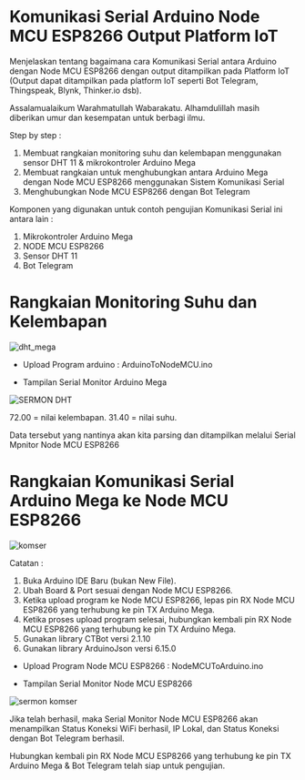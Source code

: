 # Komunikasi Serial Arduino Node MCU ESP8266 Output Platform IoT
Menjelaskan tentang bagaimana cara Komunikasi Serial antara Arduino dengan Node MCU ESP8266 dengan output ditampilkan pada Platform IoT (Output dapat ditampilkan pada platform IoT seperti Bot Telegram, Thingspeak, Blynk, Thinker.io dsb). 

Assalamualaikum Warahmatullah Wabarakatu.
Alhamdulillah masih diberikan umur dan kesempatan untuk berbagi ilmu.

Step by step :
1. Membuat rangkaian monitoring suhu dan kelembapan menggunakan sensor DHT 11 & mikrokontroler Arduino Mega
2. Membuat rangkaian untuk menghubungkan antara Arduino Mega dengan Node MCU ESP8266 menggunakan Sistem Komunikasi Serial
3. Menghubungkan Node MCU ESP8266 dengan Bot Telegram 

Komponen yang digunakan untuk contoh pengujian Komunikasi Serial ini antara lain :
  1. Mikrokontroler Arduino Mega 
  2. NODE MCU ESP8266
  3. Sensor DHT 11
  4. Bot Telegram

# Rangkaian Monitoring Suhu dan Kelembapan
![dht_mega](https://github.com/fauzanmn/Komunikasi-Serial-Arduino-Node-MCU-ESP8266-Output-Bot-Telegram/assets/100438762/120eff92-39d2-4cbd-8eeb-000fbdedcc28)

- Upload Program arduino : ArduinoToNodeMCU.ino

- Tampilan Serial Monitor Arduino Mega

![SERMON DHT](https://github.com/fauzanmn/Komunikasi-Serial-Arduino-Node-MCU-ESP8266-Output-Bot-Telegram/assets/100438762/a68068da-3c2c-4339-88ff-47c759880147)

72.00 = nilai kelembapan.
31.40 = nilai suhu.

Data tersebut yang nantinya akan kita parsing dan ditampilkan melalui Serial Mpnitor Node MCU ESP8266

# Rangkaian Komunikasi Serial Arduino Mega ke Node MCU ESP8266
![komser](https://github.com/fauzanmn/Komunikasi-Serial-Arduino-Node-MCU-ESP8266-Output-Platform-IoT/assets/100438762/31639290-0137-4f3f-8abb-4b43686a3a77)

Catatan :
  1. Buka Arduino IDE Baru (bukan New File).
  2. Ubah Board & Port sesuai dengan Node MCU ESP8266.
  3. Ketika upload program ke Node MCU ESP8266, lepas pin RX Node MCU ESP8266 yang terhubung ke pin TX Arduino Mega.
  4. Ketika proses upload program selesai, hubungkan kembali pin RX Node MCU ESP8266 yang terhubung ke pin TX Arduino Mega.
  5. Gunakan library CTBot versi 2.1.10
  6. Gunakan library ArduinoJson versi 6.15.0

- Upload Program Node MCU ESP8266 : NodeMCUToArduino.ino

- Tampilan Serial Monitor Node MCU ESP8266

![sermon komser](https://github.com/fauzanmn/Komunikasi-Serial-Arduino-Node-MCU-ESP8266-Output-Platform-IoT/assets/100438762/579a7542-ab52-4ac4-9479-b79c0424bf0c)

Jika telah berhasil, maka Serial Monitor Node MCU ESP8266 akan menampilkan Status Koneksi WiFi berhasil, IP Lokal, dan Status Koneksi dengan Bot Telegram berhasil.

Hubungkan kembali pin RX Node MCU ESP8266 yang terhubung ke pin TX Arduino Mega & Bot Telegram telah siap untuk pengujian.




